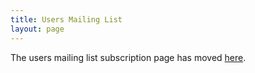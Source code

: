 ```yaml
---
title: Users Mailing List
layout: page
---
```


The users mailing list subscription page has moved [here]().